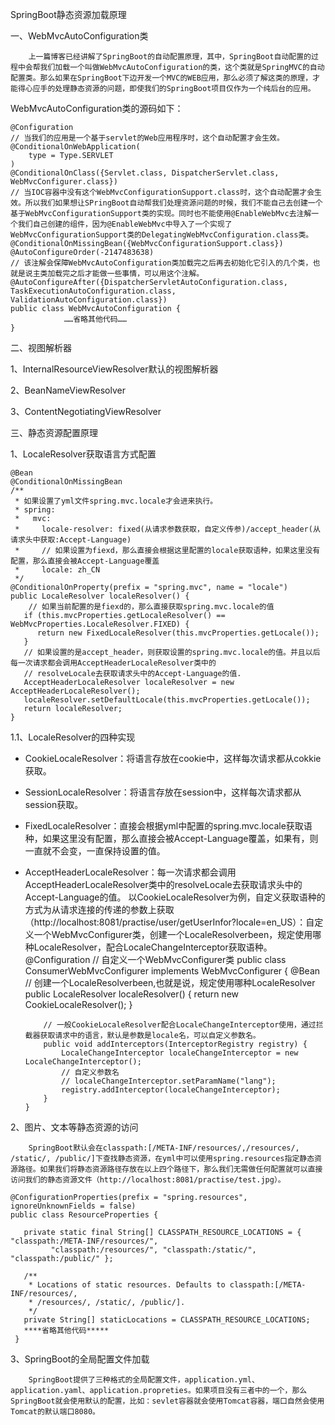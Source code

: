 SpringBoot静态资源加载原理

一、WebMvcAutoConfiguration类

		上一篇博客已经讲解了SpringBoot的自动配置原理，其中，SpringBoot自动配置的过程中会帮我们加载一个叫做WebMvcAutoConfiguration的类，这个类就是SpringMVC的自动配置类。那么如果在SpringBoot下边开发一个MVC的WEB应用，那么必须了解这类的原理，才能得心应手的处理静态资源的问题，即使我们的SpringBoot项目仅作为一个纯后台的应用。

WebMvcAutoConfiguration类的源码如下：

    @Configuration
    // 当我们的应用是一个基于servlet的Web应用程序时，这个自动配置才会生效。
    @ConditionalOnWebApplication(
        type = Type.SERVLET
    )
    @ConditionalOnClass({Servlet.class, DispatcherServlet.class, WebMvcConfigurer.class})
    // 当IOC容器中没有这个WebMvcConfigurationSupport.class时，这个自动配置才会生效。所以我们如果想让SPringBoot自动帮我们处理资源问题的时候，我们不能自己去创建一个基于WebMvcConfigurationSupport类的实现。同时也不能使用@EnableWebMvc去注解一个我们自己创建的组件，因为@EnableWebMvc中导入了一个实现了WebMvcConfigurationSupport类的DelegatingWebMvcConfiguration.class类。
    @ConditionalOnMissingBean({WebMvcConfigurationSupport.class})
    @AutoConfigureOrder(-2147483638)
    // 该注解会保障WebMvcAutoConfiguration类加载完之后再去初始化它引入的几个类，也就是说主类加载完之后才能做一些事情，可以用这个注解。
    @AutoConfigureAfter({DispatcherServletAutoConfiguration.class, TaskExecutionAutoConfiguration.class, ValidationAutoConfiguration.class})
    public class WebMvcAutoConfiguration {
    			……省略其他代码……
    }

二、视图解析器

1、InternalResourceViewResolver默认的视图解析器

2、BeanNameViewResolver

3、ContentNegotiatingViewResolver

三、静态资源配置原理

1、LocaleResolver获取语言方式配置

    @Bean
    @ConditionalOnMissingBean
    /**
     * 如果设置了yml文件spring.mvc.locale才会进来执行。
     * spring:
     *   mvc:
     *     locale-resolver: fixed(从请求参数获取，自定义传参)/accept_header(从请求头中获取:Accept-Language)
     *	   // 如果设置为fiexd，那么直接会根据这里配置的locale获取语种，如果这里没有配置，那么直接会被Accept-Language覆盖
     *     locale: zh_CN 
     */
    @ConditionalOnProperty(prefix = "spring.mvc", name = "locale")
    public LocaleResolver localeResolver() {
        // 如果当前配置的是fiexd的，那么直接获取spring.mvc.locale的值
       if (this.mvcProperties.getLocaleResolver() == WebMvcProperties.LocaleResolver.FIXED) {
          return new FixedLocaleResolver(this.mvcProperties.getLocale());
       }
       // 如果设置的是accept_header，则获取设置的spring.mvc.locale的值。并且以后每一次请求都会调用AcceptHeaderLocaleResolver类中的
       // resolveLocale去获取请求头中的Accept-Language的值.
       AcceptHeaderLocaleResolver localeResolver = new AcceptHeaderLocaleResolver();
       localeResolver.setDefaultLocale(this.mvcProperties.getLocale());
       return localeResolver;
    }

1.1、LocaleResolver的四种实现

- CookieLocaleResolver：将语言存放在cookie中，这样每次请求都从cokkie获取。
- SessionLocaleResolver：将语言存放在session中，这样每次请求都从session获取。
- FixedLocaleResolver：直接会根据yml中配置的spring.mvc.locale获取语种，如果这里没有配置，那么直接会被Accept-Language覆盖，如果有，则一直就不会变，一直保持设置的值。
- AcceptHeaderLocaleResolver：每一次请求都会调用AcceptHeaderLocaleResolver类中的resolveLocale去获取请求头中的Accept-Language的值。
  以CookieLocaleResolver为例，自定义获取语种的方式为从请求连接的传递的参数上获取（http://localhost:8081/practise/user/getUserInfor?locale=en_US）：自定义一个WebMvcConfigurer类，创建一个LocaleResolverbeen，规定使用哪种LocaleResolver，配合LocaleChangeInterceptor获取语种。
      @Configuration
      // 自定义一个WebMvcConfigurer类
      public class ConsumerWebMvcConfigurer implements WebMvcConfigurer {
          @Bean
          // 创建一个LocaleResolverbeen,也就是说，规定使用哪种LocaleResolver
          public LocaleResolver localeResolver() {
              return new CookieLocaleResolver();
          }
      
          // 一般CookieLocaleResolver配合LocaleChangeInterceptor使用，通过拦截器获取请求中的语言，默认是参数是locale名，可以自定义参数名。
          public void addInterceptors(InterceptorRegistry registry) {
              LocaleChangeInterceptor localeChangeInterceptor = new LocaleChangeInterceptor();
              // 自定义参数名
              // localeChangeInterceptor.setParamName("lang"); 
              registry.addInterceptor(localeChangeInterceptor);
          }
      }

2、图片、文本等静态资源的访问

		SpringBoot默认会在classpath:[/META-INF/resources/,/resources/, /static/, /public/]下查找静态资源，在yml中可以使用spring.resources指定静态资源路径。如果我们将静态资源路径存放在以上四个路径下，那么我们无需做任何配置就可以直接访问我们的静态资源文件（http://localhost:8081/practise/test.jpg）。

    @ConfigurationProperties(prefix = "spring.resources", ignoreUnknownFields = false)
    public class ResourceProperties {
    
       private static final String[] CLASSPATH_RESOURCE_LOCATIONS = { "classpath:/META-INF/resources/",
             "classpath:/resources/", "classpath:/static/", "classpath:/public/" };
    
       /**
        * Locations of static resources. Defaults to classpath:[/META-INF/resources/,
        * /resources/, /static/, /public/].
        */
       private String[] staticLocations = CLASSPATH_RESOURCE_LOCATIONS;
       ****省略其他代码*****
     }

3、SpringBoot的全局配置文件加载

		SpringBoot提供了三种格式的全局配置文件，application.yml、application.yaml、application.propreties。如果项目没有三者中的一个，那么SpringBoot就会使用默认的配置，比如：sevlet容器就会使用Tomcat容器，端口自然会使用Tomcat的默认端口8080。


